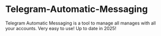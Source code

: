 # Telegram-Automatic-Messaging
Telegram Automatic Messaging is a tool to manage all manages with all your accounts. Very easy to use! Up to date in 2025!
